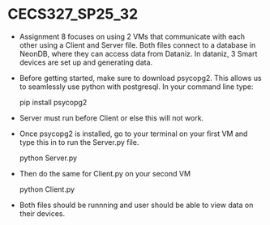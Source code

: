 # CECS327_SP25_32

* Assignment 8 focuses on using 2 VMs that communicate with each other using a Client and Server file. Both files connect to a database in NeonDB, where they can access data from Dataniz. In dataniz, 3 Smart devices are set up and generating data.

* Before getting started, make sure to download psycopg2. This allows us to seamlessly use python with postgresql.
  In your command line type:

    pip install psycopg2

* Server must run before Client or else this will not work.

* Once psycopg2 is installed, go to your terminal on your first VM and type this in to run the Server.py file.

  python Server.py

* Then do the same for Client.py on your second VM

  python Client.py

* Both files should be runnning and user should be able to view data on their devices.

